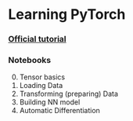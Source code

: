 # Learning PyTorch

### [Official tutorial](https://pytorch.org/tutorials/)

### Notebooks

0. Tensor basics
1. Loading Data
2. Transforming (preparing) Data
3. Building NN model
4. Automatic Differentiation
